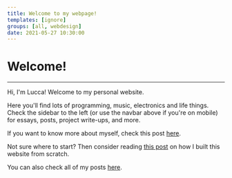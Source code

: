 ```yaml
---
title: Welcome to my webpage!
templates: [ignore]
groups: [all, webdesign]
date: 2021-05-27 10:30:00
--- 
```


# Welcome!

---

Hi, I'm Lucca! Welcome to my personal website. 

Here you'll find lots of programming, music, electronics and life things. Check the sidebar to the left (or use the navbar above if you're on mobile) for essays, posts, project write-ups, and more.

If you want to know more about myself, check this post [here](/profile).

Not sure where to start? Then consider reading [this post](/making-the-website) on how I built this website from scratch.

You can also check all of my posts [here](/all).